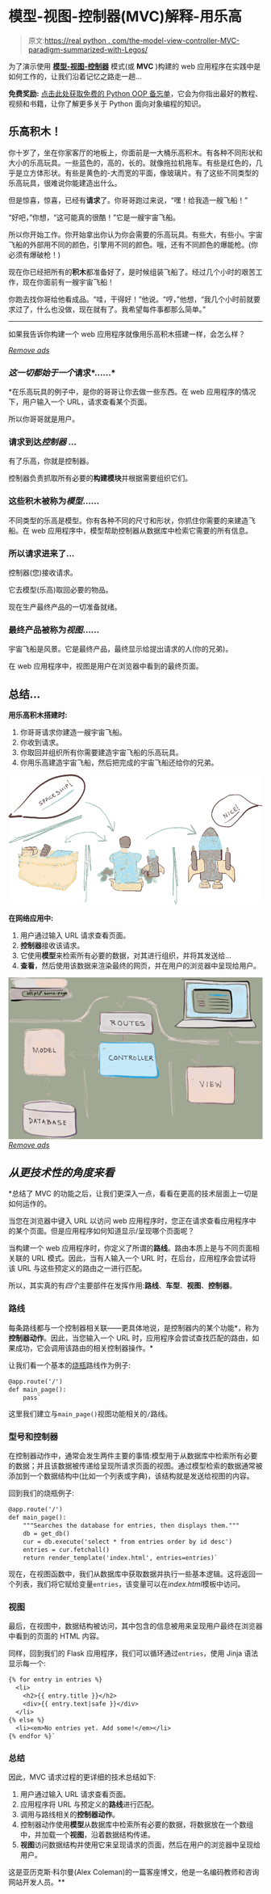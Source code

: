 # 模型-视图-控制器(MVC)解释-用乐高

> 原文:[https://real python . com/the-model-view-controller-MVC-paradigm-summarized-with-Legos/](https://realpython.com/the-model-view-controller-mvc-paradigm-summarized-with-legos/)

为了演示使用 **[模型-视图-控制器](http://en.wikipedia.org/wiki/Model%E2%80%93view%E2%80%93controller)** 模式(或 **MVC** )构建的 web 应用程序在实践中是如何工作的，让我们沿着记忆之路走一趟…

**免费奖励:** [点击此处获取免费的 Python OOP 备忘单](https://realpython.com/bonus/python-oop/)，它会为你指出最好的教程、视频和书籍，让你了解更多关于 Python 面向对象编程的知识。

## 乐高积木！

你十岁了，坐在你家客厅的地板上，你面前是一大桶乐高积木。有各种不同形状和大小的乐高玩具。一些蓝色的，高的，长的。就像拖拉机拖车。有些是红色的，几乎是立方体形状。有些是黄色的-大而宽的平面，像玻璃片。有了这些不同类型的乐高玩具，很难说你能建造出什么。

但是惊喜，惊喜，已经有**请求**了。你哥哥跑过来说，“嘿！给我造一艘飞船！”

“好吧，”你想，“这可能真的很酷！”它是一艘宇宙飞船。

所以你开始工作。你开始拿出你认为你会需要的乐高玩具。有些大，有些小。宇宙飞船的外部用不同的颜色，引擎用不同的颜色。哦，还有不同颜色的爆能枪。(你必须有爆破枪！)

现在你已经把所有的**积木**都准备好了，是时候组装飞船了。经过几个小时的艰苦工作，现在你面前有一艘宇宙飞船！

你跑去找你哥给他看成品。“哇，干得好！”他说。“哼，”他想，“我几个小时前就要求过了，什么也没做，现在就有了。我希望每件事都那么简单。”

* * *

如果我告诉你构建一个 web 应用程序就像用乐高积木搭建一样，会怎么样？

[*Remove ads*](/account/join/)

### *这一切都始于一个*请求*……*

 *在乐高玩具的例子中，是你的哥哥让你去做一些东西。在 web 应用程序的情况下，用户输入一个 URL，请求查看某个页面。

所以你哥哥就是用户。

### 请求到达*控制器* …

有了乐高，你就是控制器。

控制器负责抓取所有必要的**构建模块**并根据需要组织它们。

### 这些积木被称为*模型*……

不同类型的乐高是模型。你有各种不同的尺寸和形状，你抓住你需要的来建造飞船。在 web 应用程序中，模型帮助控制器从数据库中检索它需要的所有信息。

### 所以请求进来了…

控制器(您)接收请求。

它去模型(乐高)取回必要的物品。

现在生产最终产品的一切准备就绪。

### 最终产品被称为*视图*……

宇宙飞船是风景。它是最终产品，最终显示给提出请求的人(你的兄弟)。

在 web 应用程序中，视图是用户在浏览器中看到的最终页面。

## 总结…

**用乐高积木搭建时:**

1.  你哥哥请求你建造一艘宇宙飞船。
2.  你收到请求。
3.  你取回并组织所有你需要建造宇宙飞船的乐高玩具。
4.  你用乐高建造宇宙飞船，然后把完成的宇宙飞船还给你的兄弟。

[![Building legos-like MVC web application](img/fae78951ced8d87f38200960244bf319.png)](https://files.realpython.com/media/building-legos-like-mvc-web-application.caf15452d37d.png)

**在网络应用中:**

1.  用户通过输入 URL 请求查看页面。
2.  **控制器**接收该请求。
3.  它使用**模型**来检索所有必要的数据，对其进行组织，并将其发送给…
4.  **查看**，然后使用该数据来渲染最终的网页，并在用户的浏览器中呈现给用户。

[![MVC diagram with routes](img/965a6eacd1bc1c725852e0717dac8e24.png)](https://files.realpython.com/media/mvc_diagram_with_routes.e12c5b982ac8.png)[*Remove ads*](/account/join/)

## *从更技术性的角度来看*

 *总结了 MVC 的功能之后，让我们更深入一点，看看在更高的技术层面上一切是如何运作的。

当您在浏览器中键入 URL 以访问 web 应用程序时，您正在请求查看应用程序中的某个页面。但是应用程序如何知道显示/呈现哪个页面呢？

当构建一个 web 应用程序时，你定义了所谓的**路线**。路由本质上是与不同页面相关联的 URL 模式。因此，当有人输入一个 URL 时，在后台，应用程序会尝试将该 URL 与这些预定义的路由之一进行匹配。

所以，其实真的有*四个*主要部件在发挥作用:**路线**、**车型**、**视图**、**控制器**。

### 路线

每条路线都与一个控制器相关联——更具体地说，是控制器内的某个功能*，称为**控制器动作**。因此，当您输入一个 URL 时，应用程序会尝试查找匹配的路由，如果成功，它会调用该路由的相关控制器操作。*

让我们看一个基本的[烧瓶](https://realpython.com/python-web-applications-with-flask-part-i/)路线作为例子:

```
@app.route('/')
def main_page():
    pass` 
```

这里我们建立与`main_page()`视图功能相关的`/`路线。

### 型号和控制器

在控制器动作中，通常会发生两件主要的事情:模型用于从数据库中检索所有必要的数据；并且该数据被传递给呈现所请求页面的视图。通过模型检索的数据通常被添加到一个数据结构中(比如一个列表或字典)，该结构就是发送给视图的内容。

回到我们的烧瓶例子:

```
@app.route('/')
def main_page():
    """Searches the database for entries, then displays them."""
    db = get_db()
    cur = db.execute('select * from entries order by id desc')
    entries = cur.fetchall()
    return render_template('index.html', entries=entries)` 
```

现在，在视图函数中，我们从数据库中获取数据并执行一些基本逻辑。这将返回一个列表，我们将它赋给变量`entries`，该变量可以在*index.html*模板中访问。

### 视图

最后，在视图中，数据结构被访问，其中包含的信息被用来呈现用户最终在浏览器中看到的页面的 HTML 内容。

同样，回到我们的 Flask 应用程序，我们可以循环通过`entries`，使用 Jinja 语法显示每一个:

```
{% for entry in entries %}
  <li>
    <h2>{{ entry.title }}</h2>
    <div>{{ entry.text|safe }}</div>
  </li>
{% else %}
  <li><em>No entries yet. Add some!</em></li>
{% endfor %}` 
```

### 总结

因此，MVC 请求过程的更详细的技术总结如下:

1.  用户通过输入 URL 请求查看页面。
2.  应用程序将 URL 与预定义的**路线**进行匹配。
3.  调用与路线相关的**控制器动作**。
4.  控制器动作使用**模型**从数据库中检索所有必要的数据，将数据放在一个数组中，并加载一个**视图**，沿着数据结构传递。
5.  **视图**访问数据结构并使用它来呈现请求的页面，然后在用户的浏览器中呈现给用户。

这是亚历克斯·科尔曼(Alex Coleman)的一篇客座博文，他是一名编码教师和咨询网站开发人员。**